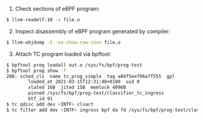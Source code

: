 
1. Check sections of eBPF program:

```bash
$ llvm-readelf-10 -s file.o
```

2. Inspect disassembly of eBPF program generated by compiler:
```bash
$ llvm-objdump -S -no-show-raw-insn file.o
```

3. Attach TC program loaded via bpftool:

```bash
$ bpftool prog loadall out.o /sys/fs/bpf/prog-test
$ bpftool prog show -f
208: sched_cls  name tc_prog_simple  tag a04f5eef06a7f555  gpl
        loaded_at 2021-03-15T12:31:48+0100  uid 0
        xlated 16B  jited 15B  memlock 4096B
        pinned /sys/fs/bpf/prog-test/classifier_tc_ingress
        btf_id 91
$ tc qdisc add dev <INTF> clsact
$ tc filter add dev <INTF> ingress bpf da fd /sys/fs/bpf/prog-test/classifier_tc_ingress
```
